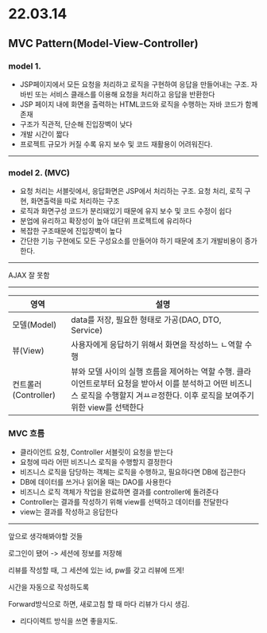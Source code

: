 # 22.03.14

## MVC Pattern(Model-View-Controller)

### model 1.

- JSP페이지에서 모든 요청을 처리하고 로직을 구현하여 응답을 만들어내는 구조. 자바빈 또는 서비스 클래스를 이용해 요청을 처리하고 응답을 반환한다
- JSP 페이지 내에 화면을 출력하는 HTML코드와 로직을 수행하는 자바 코드가 함께 존재
- 구조가 직관적, 단순해 진입장벽이 낮다
- 개발 시간이 짧다
- 프로젝트 규모가 커질 수록 유지 보수 및 코드 재활용이 어려워진다.

---

### model 2. (MVC)

- 요청 처리는 서블릿에서, 응답화면은 JSP에서 처리하는 구조. 요청 처리, 로직 구현, 화면출력을 따로 처리하는 구조
- 로직과 화면구성 코드가 분리돼있기 때문에 유지 보수 및 코드 수정이 쉽다
- 분업에 유리하고 확장성이 높아 대단위 프로젝트에 유리하다
- 복잡한 구조때문에 진입장벽이 높다
- 간단한 기능 구현에도 모든 구성요소를 만들어야 하기 때문에 초기 개발비용이 증가한다.

----

AJAX 잘 못함

---

| 영역                 | 설명                                                         |
| -------------------- | ------------------------------------------------------------ |
| 모델(Model)          | data를 저장, 필요한 형태로 가공(DAO, DTO, Service)           |
| 뷰(View)             | 사용자에게 응답하기 위해서 화면을 작성하느 ㄴ역할 수행       |
| 컨트롤러(Controller) | 뷰와 모델 사이의 실행 흐름을 제어하는 역할 수행. 클라이언트로부터 요청을 받아서 이를 분석하고 어떤 비즈니스 로직을 수행할지 겨ㅛㄹ정한다. 이후 로직을 보여주기 위한 view를 선택한다 |

###  MVC 흐름

- 클라이언트 요청,  Controller 서블릿이 요청을 받는다
- 요청에 따라 어떤 비즈니스 로직을 수행할지 결정한다
- 비즈니스 로직을 담당하는 객체는 로직을 수행하고, 필요하다면 DB에 접근한다
- DB에 데이터를 쓰거나 읽어올 때는 DAO를 사용한다
- 비즈니스 로직 객체가 작업을 완료하면 결과를 controller에 돌려준다
- Controller는 결과를 작성하기 위해 view를 선택하고 데이터를 전달한다
- view는 결과를 작성하고 응답한다

---

앞으로 생각해봐야할 것들

로그인이 됐어 -> 세션에 정보를 저장해

리뷰를 작성할 때, 그 세션에 있는 id, pw를 갖고 리뷰에 뜨게!

시간을 자동으로 작성하도록

Forward방식으로 하면, 새로고침 할 때 마다 리뷰가 다시 생김.

- 리다이렉트 방식을 쓰면 좋을지도.